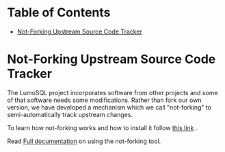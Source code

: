 <!-- SPDX-License-Identifier: CC-BY-SA-4.0 -->
<!-- SPDX-FileCopyrightText: 2020 The LumoSQL Authors -->
<!-- SPDX-ArtifactOfProjectName: LumoSQL -->
<!-- SPDX-FileType: Documentation -->
<!-- SPDX-FileComment: Original by Claudio Calvelli, March 2020 -->


Table of Contents
=================

   * [Not-Forking Upstream Source Code Tracker](#not-forking-upstream-source-code-tracker)


Not-Forking Upstream Source Code Tracker
========================================

The LumoSQL project incorporates software from other projects and some of that
software needs some modifications.  Rather than fork our own version, we have
developed a mechanism which we call "not-forking" to semi-automatically track
upstream changes.

To learn how not-forking works and how to install it follow [this link](https://lumosql.org/src/not-forking/doc/trunk/README.md) .

Read [Full documentation](https://lumosql.org/src/not-forking/doc/trunk/doc/not-forking.md) on using the not-forking tool.
